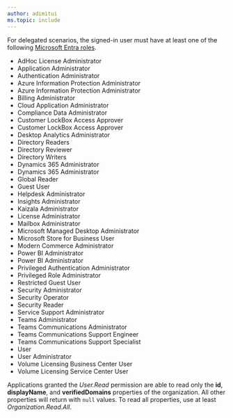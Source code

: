 ```yaml
---
author: adimitui
ms.topic: include
---
```


For delegated scenarios, the signed-in user must have at least one of the following [Microsoft Entra roles](/entra/identity/role-based-access-control/permissions-reference?toc=%2Fgraph%2Ftoc.json).

- AdHoc License Administrator
- Application Administrator
- Authentication Administrator
- Azure Information Protection Administrator
- Azure Information Protection Administrator
- Billing Administrator
- Cloud Application Administrator
- Compliance Data Administrator
- Customer LockBox Access Approver
- Customer LockBox Access Approver
- Desktop Analytics Administrator
- Directory Readers
- Directory Reviewer
- Directory Writers
- Dynamics 365 Administrator
- Dynamics 365 Administrator
- Global Reader
- Guest User
- Helpdesk Administrator
- Insights Administrator
- Kaizala Administrator
- License Administrator
- Mailbox Administrator
- Microsoft Managed Desktop Administrator
- Microsoft Store for Business User
- Modern Commerce Administrator
- Power BI Administrator
- Power BI Administrator
- Privileged Authentication Administrator
- Privileged Role Administrator
- Restricted Guest User
- Security Administrator
- Security Operator
- Security Reader
- Service Support Administrator
- Teams Administrator
- Teams Communications Administrator
- Teams Communications Support Engineer
- Teams Communications Support Specialist
- User
- User Administrator
- Volume Licensing Business Center User
- Volume Licensing Service Center User

Applications granted the *User.Read* permission are able to read only the **id**, **displayName**, and **verifiedDomains** properties of the organization.  All other properties will return with `null` values. To read all properties, use at least *Organization.Read.All*.
